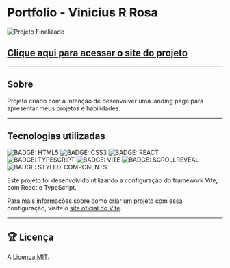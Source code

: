 # Portfolio - Vinicius R Rosa

<!-- TODO: INSERIR IMAGEM -->
![Projeto Finalizado](assets/imgs/projects/portfolio-1.png)

<!-- TODO: INSERIR LINK -->
## [Clique aqui para acessar o site do projeto](https://)

---

## Sobre

Projeto criado com a intenção de desenvolver uma landing page para apresentar meus projetos e habilidades.

---

## Tecnologias utilizadas

![BADGE: HTML5](https://img.shields.io/badge/HTML5-E34F26?style=for-the-badge&logo=html5&logoColor=white)
![BADGE: CSS3](https://img.shields.io/badge/CSS3-1572B6?style=for-the-badge&logo=css3&logoColor=white)
![BADGE: REACT](https://img.shields.io/badge/REACT-61DAFB?style=for-the-badge&logo=react&logoColor=white)
![BADGE: TYPESCRIPT](https://img.shields.io/badge/TYPESCRIPT-3178C6?style=for-the-badge&logo=typescript&logoColor=white)
![BADGE: VITE](https://img.shields.io/badge/VITE-646CFF?style=for-the-badge&logo=vite&logoColor=white)
![BADGE: SCROLLREVEAL](https://img.shields.io/badge/SCROLLREVEAL-8A2BE2?style=for-the-badge&logo=scrollreveal&logoColor=white)
![BADGE: STYLED-COMPONENTS](https://img.shields.io/badge/STYLED-COMPONENTS-DB7093?style=for-the-badge&logo=styled-components&logoColor=white)

Este projeto foi desenvolvido utilizando a configuração do framework Vite, com React e TypeScript.

Para mais informações sobre como criar um projeto com essa configuração, visite o [site oficial do Vite](https://vitejs.dev/guide/#scaffolding-your-first-vite-project).

---

## 🏆 Licença

A [Licença MIT](./LICENSE).
